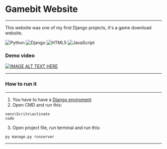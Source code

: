# Gamebit Website
---

This website was one of my first Django projects, it's a game download website. 

![Python](https://img.shields.io/badge/python-3670A0?style=for-the-badge&logo=python&logoColor=ffdd54) ![Django](https://img.shields.io/badge/django-%23092E20.svg?style=for-the-badge&logo=django&logoColor=white) ![HTML5](https://img.shields.io/badge/html5-%23E34F26.svg?style=for-the-badge&logo=html5&logoColor=white) ![JavaScript](https://img.shields.io/badge/javascript-%23323330.svg?style=for-the-badge&logo=javascript&logoColor=%23F7DF1E)

### Demo video

[![IMAGE ALT TEXT HERE](http://img.youtube.com/n29vUcfCXqE/0.jpg)](http://www.youtube.com/watch?v=n29vUcfCXqE)

---

### How to run it
---

1. You have to have a [Django enviroment](https://developer.mozilla.org/en-US/docs/Learn/Server-side/Django/development_environment) 
2. Open CMD and run this:

```
venv\Scrits\activate
code
```
3. Open project file, run terminal and run this:

```
py manage.py runserver
```
---
